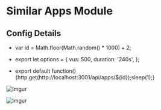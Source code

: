 # Similar Apps Module

## Config Details

* var id = Math.floor(Math.random() * 1000) + 2;

* export let options = { vus: 500, duration: '240s', };

* export default function() {http.get(http://localhost:3001/api/apps/${id});sleep(1);}

![Imgur](https://imgur.com/y9D1Ias.png)

![Imgur](https://imgur.com/AKGeRJJ.png)
